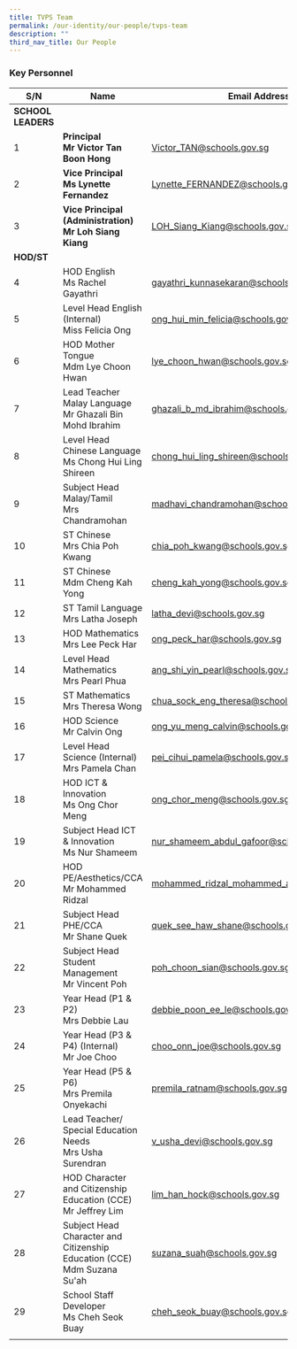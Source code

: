 ```yaml
---
title: TVPS Team
permalink: /our-identity/our-people/tvps-team
description: ""
third_nav_title: Our People
---
```

### Key Personnel

| S/N | Name | Email Address |
|---|---|---|
| **SCHOOL LEADERS** |  |  |
| 1  | **Principal** <br>**Mr Victor Tan Boon Hong** | Victor_TAN@schools.gov.sg |
| 2 | **Vice Principal**<br>**Ms Lynette Fernandez** | Lynette_FERNANDEZ@schools.gov.sg |
| 3 | **Vice Principal (Administration)**<br>**Mr Loh Siang Kiang** | LOH_Siang_Kiang@schools.gov.sg |
| **HOD/ST**  |  |  |
| 4 | HOD English<br>Ms Rachel Gayathri | gayathri_kunnasekaran@schools.gov.sg |
| 5 | Level Head English  (Internal)<br>Miss Felicia Ong | ong_hui_min_felicia@schools.gov.sg |
| 6 | HOD Mother Tongue<br>Mdm Lye Choon Hwan | lye_choon_hwan@schools.gov.sg |
| 7 | Lead Teacher Malay Language<br>Mr Ghazali Bin Mohd Ibrahim | ghazali_b_md_ibrahim@schools.gov.sg |
| 8 | Level Head Chinese Language<br>Ms Chong Hui Ling Shireen  | chong_hui_ling_shireen@schools.gov.sg |
| 9 | Subject Head Malay/Tamil<br>Mrs Chandramohan | madhavi_chandramohan@schools.gov.sg |
| 10 | ST Chinese<br>Mrs Chia Poh Kwang | chia_poh_kwang@schools.gov.sg |
| 11 | ST Chinese<br>Mdm Cheng Kah Yong | cheng_kah_yong@schools.gov.sg |
| 12 | ST Tamil Language<br>Mrs Latha Joseph | latha_devi@schools.gov.sg |
| 13 | HOD Mathematics<br>Mrs Lee Peck Har | ong_peck_har@schools.gov.sg |
| 14 | Level Head Mathematics<br>Mrs Pearl Phua | ang_shi_yin_pearl@schools.gov.sg |
|  15 | ST Mathematics <br>Mrs Theresa Wong  | chua_sock_eng_theresa@schools.gov.sg  |
| 16 |  HOD Science <br> Mr Calvin Ong | ong_yu_meng_calvin@schools.gov.sg   |
|  17 | Level Head Science (Internal) <br> Mrs Pamela Chan<br> | pei_cihui_pamela@schools.gov.sg  |
| 18 | HOD ICT & Innovation<br>Ms Ong Chor Meng | ong_chor_meng@schools.gov.sg |
| 19 | Subject Head ICT & Innovation<br>Ms Nur Shameem | nur_shameem_abdul_gafoor@schools.gov.sg |
| 20 | HOD PE/Aesthetics/CCA <br>Mr Mohammed Ridzal | mohammed_ridzal_mohammed_ali@schools.gov.sg |
| 21 | Subject Head PHE/CCA<br>Mr Shane Quek | quek_see_haw_shane@schools.gov.sg |
| 22 | Subject Head Student Management<br>Mr Vincent Poh | poh_choon_sian@schools.gov.sg |
| 23 | Year Head (P1 & P2)<br>Mrs Debbie Lau | debbie_poon_ee_le@schools.gov.sg |
| 24 | Year Head (P3 & P4) (Internal)<br>Mr Joe Choo | choo_onn_joe@schools.gov.sg |
| 25 | Year Head (P5 & P6)<br>Mrs Premila Onyekachi | premila_ratnam@schools.gov.sg |
| 26 | Lead Teacher/ Special Education Needs <br>Mrs Usha Surendran | v_usha_devi@schools.gov.sg |
|  27 | HOD  Character and Citizenship Education (CCE)<br>Mr Jeffrey Lim |                                 lim_han_hock@schools.gov.sg  |
| 28 | Subject Head Character and Citizenship Education (CCE)<br>Mdm Suzana Su'ah | suzana_suah@schools.gov.sg |
| 29 | School Staff Developer<br>Ms Cheh Seok Buay | cheh_seok_buay@schools.gov.sg |
| | | |


